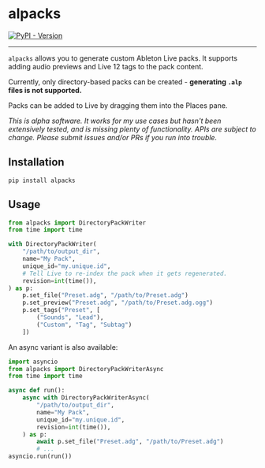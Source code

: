 # alpacks

[![PyPI - Version](https://img.shields.io/pypi/v/alpacks.svg)](https://pypi.org/project/alpacks)

---

`alpacks` allows you to generate custom Ableton Live packs. It supports
adding audio previews and Live 12 tags to the pack content.

Currently, only directory-based packs can be created - **generating
`.alp` files is not supported.**

Packs can be added to Live by dragging them into the Places pane.

_This is alpha software. It works for my use cases but hasn't been
extensively tested, and is missing plenty of functionality. APIs are
subject to change. Please submit issues and/or PRs if
you run into trouble._

## Installation

```console
pip install alpacks
```

## Usage

```python
from alpacks import DirectoryPackWriter
from time import time

with DirectoryPackWriter(
    "/path/to/output_dir",
    name="My Pack",
    unique_id="my.unique.id",
    # Tell Live to re-index the pack when it gets regenerated.
    revision=int(time()),
) as p:
    p.set_file("Preset.adg", "/path/to/Preset.adg")
    p.set_preview("Preset.adg", "/path/to/Preset.adg.ogg")
    p.set_tags("Preset", [
        ("Sounds", "Lead"),
        ("Custom", "Tag", "Subtag")
    ])

```

An async variant is also available:

```python
import asyncio
from alpacks import DirectoryPackWriterAsync
from time import time

async def run():
    async with DirectoryPackWriterAsync(
        "/path/to/output_dir",
        name="My Pack",
        unique_id="my.unique.id",
        revision=int(time()),
    ) as p:
        await p.set_file("Preset.adg", "/path/to/Preset.adg")
        # ...
asyncio.run(run())
```
